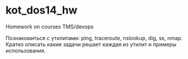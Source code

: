 # kot_dos14_hw
Homework on courses TMS/devops


Познакомиться с утилитами: ping, traceroute, nslookup, dig, ss, nmap.
Кратко описать какие задачи решает каждая из утилит и примеры использования.
